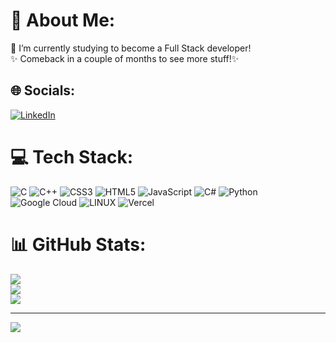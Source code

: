 # 💫 About Me:
🔭 I’m currently studying to become a Full Stack developer!<br>✨ Comeback in a couple of months to see more stuff!✨


## 🌐 Socials:
[![LinkedIn](https://img.shields.io/badge/LinkedIn-%230077B5.svg?logo=linkedin&logoColor=white)](https://linkedin.com/in/albertopantojafilho) 

# 💻 Tech Stack:
![C](https://img.shields.io/badge/c-%2300599C.svg?style=flat&logo=c&logoColor=white) ![C++](https://img.shields.io/badge/c++-%2300599C.svg?style=flat&logo=c%2B%2B&logoColor=white) ![CSS3](https://img.shields.io/badge/css3-%231572B6.svg?style=flat&logo=css3&logoColor=white) ![HTML5](https://img.shields.io/badge/html5-%23E34F26.svg?style=flat&logo=html5&logoColor=white) ![JavaScript](https://img.shields.io/badge/javascript-%23323330.svg?style=flat&logo=javascript&logoColor=%23F7DF1E) ![C#](https://img.shields.io/badge/c%23-%23239120.svg?style=flat&logo=c-sharp&logoColor=white) ![Python](https://img.shields.io/badge/python-3670A0?style=flat&logo=python&logoColor=ffdd54) ![Google Cloud](https://img.shields.io/badge/Google%20Cloud-%234285F4.svg?style=flat&logo=google-cloud&logoColor=white) ![LINUX](https://img.shields.io/badge/Linux-FCC624?style=flat&logo=linux&logoColor=black) ![Vercel](https://img.shields.io/badge/vercel-%23000000.svg?style=flat&logo=vercel&logoColor=white)
# 📊 GitHub Stats:
![](https://github-readme-stats.vercel.app/api/top-langs/?username=albertopantojafilho&theme=nightowl&hide_border=true&include_all_commits=false&count_private=false&layout=compact)</br>
![](https://github-readme-stats.vercel.app/api?username=albertopantojafilho&theme=nightowl&hide_border=true&include_all_commits=false&count_private=false)</br>
![](https://github-readme-streak-stats.herokuapp.com/?user=albertopantojafilho&theme=nightowl&hide_border=true)<br/>


---
[![](https://visitcount.itsvg.in/api?id=albertopantojafilho&icon=2&color=12)](https://visitcount.itsvg.in)
